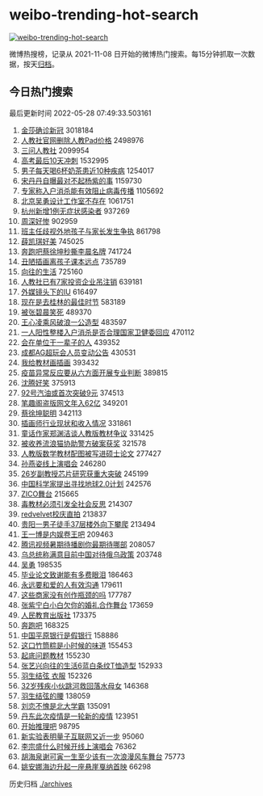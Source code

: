 # weibo-trending-hot-search

[![weibo-trending-hot-search](https://github.com/ameizi/weibo-trending-hot-search/actions/workflows/ci.yml/badge.svg)](https://github.com/ameizi/weibo-trending-hot-search/actions/workflows/ci.yml)

微博热搜榜，记录从 2021-11-08 日开始的微博热门搜索。每15分钟抓取一次数据，按天[归档](./archives)。

## 今日热门搜索

<!-- BEGIN --> 
最后更新时间 2022-05-28 07:49:33.503161 
1. [金莎确诊新冠](https://s.weibo.com/weibo?q=%23%E9%87%91%E8%8E%8E%E7%A1%AE%E8%AF%8A%E6%96%B0%E5%86%A0%23&Refer=top) 3018184
1. [人教社官网删除人教Pad价格](https://s.weibo.com/weibo?q=%23%E4%BA%BA%E6%95%99%E7%A4%BE%E5%AE%98%E7%BD%91%E5%88%A0%E9%99%A4%E4%BA%BA%E6%95%99Pad%E4%BB%B7%E6%A0%BC%23&Refer=top) 2498976
1. [三问人教社](https://s.weibo.com/weibo?q=%23%E4%B8%89%E9%97%AE%E4%BA%BA%E6%95%99%E7%A4%BE%23&Refer=top) 2099954
1. [高考最后10天冲刺](https://s.weibo.com/weibo?q=%23%E9%AB%98%E8%80%83%E6%9C%80%E5%90%8E10%E5%A4%A9%E5%86%B2%E5%88%BA%23&Refer=top) 1532995
1. [男子每天喝6杯奶茶患近10种疾病](https://s.weibo.com/weibo?q=%23%E7%94%B7%E5%AD%90%E6%AF%8F%E5%A4%A9%E5%96%9D6%E6%9D%AF%E5%A5%B6%E8%8C%B6%E6%82%A3%E8%BF%9110%E7%A7%8D%E7%96%BE%E7%97%85%23&Refer=top) 1254017
1. [宋丹丹自曝最对不起杨紫的事](https://s.weibo.com/weibo?q=%23%E5%AE%8B%E4%B8%B9%E4%B8%B9%E8%87%AA%E6%9B%9D%E6%9C%80%E5%AF%B9%E4%B8%8D%E8%B5%B7%E6%9D%A8%E7%B4%AB%E7%9A%84%E4%BA%8B%23&Refer=top) 1159730
1. [专家称入户消杀能有效阻止病毒传播](https://s.weibo.com/weibo?q=%23%E4%B8%93%E5%AE%B6%E7%A7%B0%E5%85%A5%E6%88%B7%E6%B6%88%E6%9D%80%E8%83%BD%E6%9C%89%E6%95%88%E9%98%BB%E6%AD%A2%E7%97%85%E6%AF%92%E4%BC%A0%E6%92%AD%23&Refer=top) 1105692
1. [北京吴勇设计工作室不存在](https://s.weibo.com/weibo?q=%23%E5%8C%97%E4%BA%AC%E5%90%B4%E5%8B%87%E8%AE%BE%E8%AE%A1%E5%B7%A5%E4%BD%9C%E5%AE%A4%E4%B8%8D%E5%AD%98%E5%9C%A8%23&Refer=top) 1061751
1. [杭州新增1例无症状感染者](https://s.weibo.com/weibo?q=%23%E6%9D%AD%E5%B7%9E%E6%96%B0%E5%A2%9E1%E4%BE%8B%E6%97%A0%E7%97%87%E7%8A%B6%E6%84%9F%E6%9F%93%E8%80%85%23&Refer=top) 937269
1. [周深好惨](https://s.weibo.com/weibo?q=%23%E5%91%A8%E6%B7%B1%E5%A5%BD%E6%83%A8%23&Refer=top) 902959
1. [班主任歧视外地孩子与家长发生争执](https://s.weibo.com/weibo?q=%23%E7%8F%AD%E4%B8%BB%E4%BB%BB%E6%AD%A7%E8%A7%86%E5%A4%96%E5%9C%B0%E5%AD%A9%E5%AD%90%E4%B8%8E%E5%AE%B6%E9%95%BF%E5%8F%91%E7%94%9F%E4%BA%89%E6%89%A7%23&Refer=top) 861798
1. [薛凯琪好美](https://s.weibo.com/weibo?q=%23%E8%96%9B%E5%87%AF%E7%90%AA%E5%A5%BD%E7%BE%8E%23&Refer=top) 745025
1. [奔跑吧蔡徐坤秒撕李晨名牌](https://s.weibo.com/weibo?q=%23%E5%A5%94%E8%B7%91%E5%90%A7%E8%94%A1%E5%BE%90%E5%9D%A4%E7%A7%92%E6%92%95%E6%9D%8E%E6%99%A8%E5%90%8D%E7%89%8C%23&Refer=top) 741724
1. [丑陋插画离孩子课本远点](https://s.weibo.com/weibo?q=%23%E4%B8%91%E9%99%8B%E6%8F%92%E7%94%BB%E7%A6%BB%E5%AD%A9%E5%AD%90%E8%AF%BE%E6%9C%AC%E8%BF%9C%E7%82%B9%23&Refer=top) 735789
1. [向往的生活](https://s.weibo.com/weibo?q=%E5%90%91%E5%BE%80%E7%9A%84%E7%94%9F%E6%B4%BB&Refer=top) 725160
1. [人教社已有7家投资企业吊注销](https://s.weibo.com/weibo?q=%23%E4%BA%BA%E6%95%99%E7%A4%BE%E5%B7%B2%E6%9C%897%E5%AE%B6%E6%8A%95%E8%B5%84%E4%BC%81%E4%B8%9A%E5%90%8A%E6%B3%A8%E9%94%80%23&Refer=top) 639181
1. [外媒镜头下的IU](https://s.weibo.com/weibo?q=%23%E5%A4%96%E5%AA%92%E9%95%9C%E5%A4%B4%E4%B8%8B%E7%9A%84IU%23&Refer=top) 616497
1. [现在是去桂林的最佳时节](https://s.weibo.com/weibo?q=%23%E7%8E%B0%E5%9C%A8%E6%98%AF%E5%8E%BB%E6%A1%82%E6%9E%97%E7%9A%84%E6%9C%80%E4%BD%B3%E6%97%B6%E8%8A%82%23&Refer=top) 583189
1. [被张碧晨笑死](https://s.weibo.com/weibo?q=%E8%A2%AB%E5%BC%A0%E7%A2%A7%E6%99%A8%E7%AC%91%E6%AD%BB&Refer=top) 489370
1. [王心凌乘风破浪一公造型](https://s.weibo.com/weibo?q=%23%E7%8E%8B%E5%BF%83%E5%87%8C%E4%B9%98%E9%A3%8E%E7%A0%B4%E6%B5%AA%E4%B8%80%E5%85%AC%E9%80%A0%E5%9E%8B%23&Refer=top) 483597
1. [一人阳性整楼入户消杀是否合理国家卫健委回应](https://s.weibo.com/weibo?q=%23%E4%B8%80%E4%BA%BA%E9%98%B3%E6%80%A7%E6%95%B4%E6%A5%BC%E5%85%A5%E6%88%B7%E6%B6%88%E6%9D%80%E6%98%AF%E5%90%A6%E5%90%88%E7%90%86%E5%9B%BD%E5%AE%B6%E5%8D%AB%E5%81%A5%E5%A7%94%E5%9B%9E%E5%BA%94%23&Refer=top) 470112
1. [会在单位干一辈子的人](https://s.weibo.com/weibo?q=%23%E4%BC%9A%E5%9C%A8%E5%8D%95%E4%BD%8D%E5%B9%B2%E4%B8%80%E8%BE%88%E5%AD%90%E7%9A%84%E4%BA%BA%23&Refer=top) 439352
1. [成都AG超玩会人员变动公告](https://s.weibo.com/weibo?q=%E6%88%90%E9%83%BDAG%E8%B6%85%E7%8E%A9%E4%BC%9A%E4%BA%BA%E5%91%98%E5%8F%98%E5%8A%A8%E5%85%AC%E5%91%8A&Refer=top) 430531
1. [我给教材画插画](https://s.weibo.com/weibo?q=%23%E6%88%91%E7%BB%99%E6%95%99%E6%9D%90%E7%94%BB%E6%8F%92%E7%94%BB%23&Refer=top) 393432
1. [疫苗异常反应要从六方面开展专业判断](https://s.weibo.com/weibo?q=%23%E7%96%AB%E8%8B%97%E5%BC%82%E5%B8%B8%E5%8F%8D%E5%BA%94%E8%A6%81%E4%BB%8E%E5%85%AD%E6%96%B9%E9%9D%A2%E5%BC%80%E5%B1%95%E4%B8%93%E4%B8%9A%E5%88%A4%E6%96%AD%23&Refer=top) 389815
1. [沈腾好笑](https://s.weibo.com/weibo?q=%23%E6%B2%88%E8%85%BE%E5%A5%BD%E7%AC%91%23&Refer=top) 375913
1. [92号汽油或首次突破9元](https://s.weibo.com/weibo?q=%2392%E5%8F%B7%E6%B1%BD%E6%B2%B9%E6%88%96%E9%A6%96%E6%AC%A1%E7%AA%81%E7%A0%B49%E5%85%83%23&Refer=top) 374513
1. [笔趣阁盗版网文年入62亿](https://s.weibo.com/weibo?q=%23%E7%AC%94%E8%B6%A3%E9%98%81%E7%9B%97%E7%89%88%E7%BD%91%E6%96%87%E5%B9%B4%E5%85%A562%E4%BA%BF%23&Refer=top) 349201
1. [蔡徐坤聪明](https://s.weibo.com/weibo?q=%23%E8%94%A1%E5%BE%90%E5%9D%A4%E8%81%AA%E6%98%8E%23&Refer=top) 342113
1. [插画师行业现状和收入情况](https://s.weibo.com/weibo?q=%23%E6%8F%92%E7%94%BB%E5%B8%88%E8%A1%8C%E4%B8%9A%E7%8E%B0%E7%8A%B6%E5%92%8C%E6%94%B6%E5%85%A5%E6%83%85%E5%86%B5%23&Refer=top) 331861
1. [童话作家郑渊洁谈人教版教材争议](https://s.weibo.com/weibo?q=%23%E7%AB%A5%E8%AF%9D%E4%BD%9C%E5%AE%B6%E9%83%91%E6%B8%8A%E6%B4%81%E8%B0%88%E4%BA%BA%E6%95%99%E7%89%88%E6%95%99%E6%9D%90%E4%BA%89%E8%AE%AE%23&Refer=top) 331425
1. [被收养流浪猫协助警方破案获奖](https://s.weibo.com/weibo?q=%23%E8%A2%AB%E6%94%B6%E5%85%BB%E6%B5%81%E6%B5%AA%E7%8C%AB%E5%8D%8F%E5%8A%A9%E8%AD%A6%E6%96%B9%E7%A0%B4%E6%A1%88%E8%8E%B7%E5%A5%96%23&Refer=top) 321578
1. [人教版数学教材配图被写进硕士论文](https://s.weibo.com/weibo?q=%23%E4%BA%BA%E6%95%99%E7%89%88%E6%95%B0%E5%AD%A6%E6%95%99%E6%9D%90%E9%85%8D%E5%9B%BE%E8%A2%AB%E5%86%99%E8%BF%9B%E7%A1%95%E5%A3%AB%E8%AE%BA%E6%96%87%23&Refer=top) 277427
1. [孙燕姿线上演唱会](https://s.weibo.com/weibo?q=%23%E5%AD%99%E7%87%95%E5%A7%BF%E7%BA%BF%E4%B8%8A%E6%BC%94%E5%94%B1%E4%BC%9A%23&Refer=top) 246280
1. [26岁副教授芯片研究获重大突破](https://s.weibo.com/weibo?q=%2326%E5%B2%81%E5%89%AF%E6%95%99%E6%8E%88%E8%8A%AF%E7%89%87%E7%A0%94%E7%A9%B6%E8%8E%B7%E9%87%8D%E5%A4%A7%E7%AA%81%E7%A0%B4%23&Refer=top) 245199
1. [中国科学家提出寻找地球2.0计划](https://s.weibo.com/weibo?q=%23%E4%B8%AD%E5%9B%BD%E7%A7%91%E5%AD%A6%E5%AE%B6%E6%8F%90%E5%87%BA%E5%AF%BB%E6%89%BE%E5%9C%B0%E7%90%832.0%E8%AE%A1%E5%88%92%23&Refer=top) 242576
1. [ZICO舞台](https://s.weibo.com/weibo?q=%23ZICO%E8%88%9E%E5%8F%B0%23&Refer=top) 215665
1. [毒教材必须引发全社会反思](https://s.weibo.com/weibo?q=%23%E6%AF%92%E6%95%99%E6%9D%90%E5%BF%85%E9%A1%BB%E5%BC%95%E5%8F%91%E5%85%A8%E7%A4%BE%E4%BC%9A%E5%8F%8D%E6%80%9D%23&Refer=top) 214307
1. [redvelvet校庆直拍](https://s.weibo.com/weibo?q=%23redvelvet%E6%A0%A1%E5%BA%86%E7%9B%B4%E6%8B%8D%23&Refer=top) 213837
1. [贵阳一男子徒手37层楼外向下攀爬](https://s.weibo.com/weibo?q=%23%E8%B4%B5%E9%98%B3%E4%B8%80%E7%94%B7%E5%AD%90%E5%BE%92%E6%89%8B37%E5%B1%82%E6%A5%BC%E5%A4%96%E5%90%91%E4%B8%8B%E6%94%80%E7%88%AC%23&Refer=top) 213494
1. [王一博是内娱卷王吧](https://s.weibo.com/weibo?q=%23%E7%8E%8B%E4%B8%80%E5%8D%9A%E6%98%AF%E5%86%85%E5%A8%B1%E5%8D%B7%E7%8E%8B%E5%90%A7%23&Refer=top) 209463
1. [腾讯视频暑期待播剧你最期待哪部](https://s.weibo.com/weibo?q=%23%E8%85%BE%E8%AE%AF%E8%A7%86%E9%A2%91%E6%9A%91%E6%9C%9F%E5%BE%85%E6%92%AD%E5%89%A7%E4%BD%A0%E6%9C%80%E6%9C%9F%E5%BE%85%E5%93%AA%E9%83%A8%23&Refer=top) 208057
1. [乌总统称满意目前中国对待俄乌政策](https://s.weibo.com/weibo?q=%23%E4%B9%8C%E6%80%BB%E7%BB%9F%E7%A7%B0%E6%BB%A1%E6%84%8F%E7%9B%AE%E5%89%8D%E4%B8%AD%E5%9B%BD%E5%AF%B9%E5%BE%85%E4%BF%84%E4%B9%8C%E6%94%BF%E7%AD%96%23&Refer=top) 203748
1. [吴勇](https://s.weibo.com/weibo?q=%23%E5%90%B4%E5%8B%87%23&Refer=top) 198535
1. [毕业论文致谢能有多费眼泪](https://s.weibo.com/weibo?q=%23%E6%AF%95%E4%B8%9A%E8%AE%BA%E6%96%87%E8%87%B4%E8%B0%A2%E8%83%BD%E6%9C%89%E5%A4%9A%E8%B4%B9%E7%9C%BC%E6%B3%AA%23&Refer=top) 186463
1. [永远要和爱的人有效沟通](https://s.weibo.com/weibo?q=%23%E6%B0%B8%E8%BF%9C%E8%A6%81%E5%92%8C%E7%88%B1%E7%9A%84%E4%BA%BA%E6%9C%89%E6%95%88%E6%B2%9F%E9%80%9A%23&Refer=top) 179611
1. [这些商家没有创作瓶颈的吗](https://s.weibo.com/weibo?q=%23%E8%BF%99%E4%BA%9B%E5%95%86%E5%AE%B6%E6%B2%A1%E6%9C%89%E5%88%9B%E4%BD%9C%E7%93%B6%E9%A2%88%E7%9A%84%E5%90%97%23&Refer=top) 177787
1. [张紫宁白小白欠你的婚礼合作舞台](https://s.weibo.com/weibo?q=%23%E5%BC%A0%E7%B4%AB%E5%AE%81%E7%99%BD%E5%B0%8F%E7%99%BD%E6%AC%A0%E4%BD%A0%E7%9A%84%E5%A9%9A%E7%A4%BC%E5%90%88%E4%BD%9C%E8%88%9E%E5%8F%B0%23&Refer=top) 173659
1. [人民教育出版社](https://s.weibo.com/weibo?q=%23%E4%BA%BA%E6%B0%91%E6%95%99%E8%82%B2%E5%87%BA%E7%89%88%E7%A4%BE%23&Refer=top) 173375
1. [奔跑吧](https://s.weibo.com/weibo?q=%E5%A5%94%E8%B7%91%E5%90%A7&Refer=top) 168325
1. [中国平原银行是假银行](https://s.weibo.com/weibo?q=%23%E4%B8%AD%E5%9B%BD%E5%B9%B3%E5%8E%9F%E9%93%B6%E8%A1%8C%E6%98%AF%E5%81%87%E9%93%B6%E8%A1%8C%23&Refer=top) 158886
1. [这口竹筒粽是小时候的味道](https://s.weibo.com/weibo?q=%23%E8%BF%99%E5%8F%A3%E7%AB%B9%E7%AD%92%E7%B2%BD%E6%98%AF%E5%B0%8F%E6%97%B6%E5%80%99%E7%9A%84%E5%91%B3%E9%81%93%23&Refer=top) 155453
1. [起底问题教材](https://s.weibo.com/weibo?q=%23%E8%B5%B7%E5%BA%95%E9%97%AE%E9%A2%98%E6%95%99%E6%9D%90%23&Refer=top) 155230
1. [张艺兴向往的生活6蓝白条纹T恤造型](https://s.weibo.com/weibo?q=%23%E5%BC%A0%E8%89%BA%E5%85%B4%E5%90%91%E5%BE%80%E7%9A%84%E7%94%9F%E6%B4%BB6%E8%93%9D%E7%99%BD%E6%9D%A1%E7%BA%B9T%E6%81%A4%E9%80%A0%E5%9E%8B%23&Refer=top) 152933
1. [羽生结弦 衣服](https://s.weibo.com/weibo?q=%E7%BE%BD%E7%94%9F%E7%BB%93%E5%BC%A6%20%E8%A1%A3%E6%9C%8D&Refer=top) 152326
1. [32岁残疾小伙跳河救回落水母女](https://s.weibo.com/weibo?q=%2332%E5%B2%81%E6%AE%8B%E7%96%BE%E5%B0%8F%E4%BC%99%E8%B7%B3%E6%B2%B3%E6%95%91%E5%9B%9E%E8%90%BD%E6%B0%B4%E6%AF%8D%E5%A5%B3%23&Refer=top) 146368
1. [羽生结弦的腰](https://s.weibo.com/weibo?q=%23%E7%BE%BD%E7%94%9F%E7%BB%93%E5%BC%A6%E7%9A%84%E8%85%B0%23&Refer=top) 138059
1. [刘恋不愧是北大学霸](https://s.weibo.com/weibo?q=%23%E5%88%98%E6%81%8B%E4%B8%8D%E6%84%A7%E6%98%AF%E5%8C%97%E5%A4%A7%E5%AD%A6%E9%9C%B8%23&Refer=top) 135091
1. [丹东此次疫情是一轮新的疫情](https://s.weibo.com/weibo?q=%23%E4%B8%B9%E4%B8%9C%E6%AD%A4%E6%AC%A1%E7%96%AB%E6%83%85%E6%98%AF%E4%B8%80%E8%BD%AE%E6%96%B0%E7%9A%84%E7%96%AB%E6%83%85%23&Refer=top) 123951
1. [开始推理吧](https://s.weibo.com/weibo?q=%E5%BC%80%E5%A7%8B%E6%8E%A8%E7%90%86%E5%90%A7&Refer=top) 98795
1. [新实验表明量子互联网又近一步](https://s.weibo.com/weibo?q=%23%E6%96%B0%E5%AE%9E%E9%AA%8C%E8%A1%A8%E6%98%8E%E9%87%8F%E5%AD%90%E4%BA%92%E8%81%94%E7%BD%91%E5%8F%88%E8%BF%91%E4%B8%80%E6%AD%A5%23&Refer=top) 95060
1. [李宗盛什么时候开线上演唱会](https://s.weibo.com/weibo?q=%E6%9D%8E%E5%AE%97%E7%9B%9B%E4%BB%80%E4%B9%88%E6%97%B6%E5%80%99%E5%BC%80%E7%BA%BF%E4%B8%8A%E6%BC%94%E5%94%B1%E4%BC%9A&Refer=top) 76362
1. [胡海泉谢可寅一生至少该有一次浪漫风车舞台](https://s.weibo.com/weibo?q=%23%E8%83%A1%E6%B5%B7%E6%B3%89%E8%B0%A2%E5%8F%AF%E5%AF%85%E4%B8%80%E7%94%9F%E8%87%B3%E5%B0%91%E8%AF%A5%E6%9C%89%E4%B8%80%E6%AC%A1%E6%B5%AA%E6%BC%AB%E9%A3%8E%E8%BD%A6%E8%88%9E%E5%8F%B0%23&Refer=top) 75773
1. [姚安娜海边升起一座悬崖戛纳首映](https://s.weibo.com/weibo?q=%23%E5%A7%9A%E5%AE%89%E5%A8%9C%E6%B5%B7%E8%BE%B9%E5%8D%87%E8%B5%B7%E4%B8%80%E5%BA%A7%E6%82%AC%E5%B4%96%E6%88%9B%E7%BA%B3%E9%A6%96%E6%98%A0%23&Refer=top) 66298
<!-- END -->

历史归档 [./archives](./archives)

